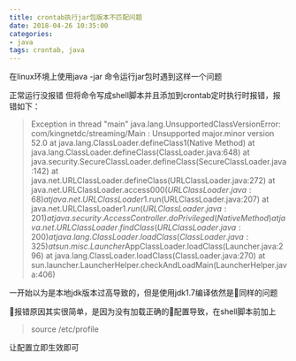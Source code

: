 ```yaml
---
title: crontab执行jar包版本不匹配问题
date: 2018-04-26 10:35:00
categories:
- java
tags: crontab, java
---
```


在linux环境上使用java -jar 命令运行jar包时遇到这样一个问题

正常运行没报错
但将命令写成shell脚本并且添加到crontab定时执行时报错，报错如下：

> Exception in thread "main" java.lang.UnsupportedClassVersionError:         
    com/kingnetdc/streaming/Main : Unsupported major.minor version 52.0
        at java.lang.ClassLoader.defineClass1(Native Method)
        at java.lang.ClassLoader.defineClass(ClassLoader.java:648)
        at java.security.SecureClassLoader.defineClass(SecureClassLoader.java:142)
        at java.net.URLClassLoader.defineClass(URLClassLoader.java:272)
        at java.net.URLClassLoader.access$000(URLClassLoader.java:68)
        at java.net.URLClassLoader$1.run(URLClassLoader.java:207)
        at java.net.URLClassLoader$1.run(URLClassLoader.java:201)
        at java.security.AccessController.doPrivileged(Native Method)
        at java.net.URLClassLoader.findClass(URLClassLoader.java:200)
        at java.lang.ClassLoader.loadClass(ClassLoader.java:325)
        at sun.misc.Launcher$AppClassLoader.loadClass(Launcher.java:296)
        at java.lang.ClassLoader.loadClass(ClassLoader.java:270)
        at sun.launcher.LauncherHelper.checkAndLoadMain(LauncherHelper.java:406)

一开始以为是本地jdk版本过高导致的，但是使用jdk1.7编译依然是同样的问题

报错原因其实很简单，是因为没有加载正确的配置导致，在shell脚本前加上
> source /etc/profile

让配置立即生效即可